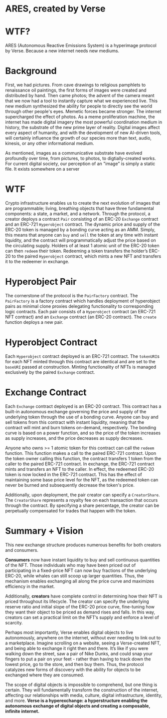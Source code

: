 # ARES, created by Verse

# WTF?

ARES (Autonomous Reactive Emissions System) is a hyperimage protocol by Verse. Because a new internet needs new mediums.

# Background
First, we had pictures. From cave drawings to religious pamphlets to renaissance oil paintings, the first forms of images were created and distributed by hand. Then came photos; the advent of the camera meant that we now had a tool to instantly capture what we experienced live. This new medium synthesized the ability for people to directly see the world through other people's eyes. Memetic forces became stronger. The internet supercharged the effect of photos. As a meme proliferation machine, the internet has made digital imagery the most powerful coordination medium in history, the substrate of the new prime layer of reality. Digital images affect every aspect of humanity, and with the development of new AI-driven tools, will certainly influence the growth of our species more than text, audio, kinesis, or any other informational medium.

As mentioned, images as a communicative substrate have evolved profoundly over time, from pictures, to photos, to digtially-created works. For current digital society, our perception of an "image" is simply a static file. It exists somewhere on a server

# WTF

Crypto infrastructure enables us to create the next evolution of images that are programmable; living, breathing objects that have three fundamental components: a state, a market, and a network. Through the protocol, a creator deploys a contract `Pair` consisting of an ERC-20 `Exchange` contract and an ERC-721 `Hyperobject` contract. The dynamic price and supply of the ERC-20 token is managed by a bonding curve acting as an AMM. Simply, this means that anyone can `buy` and `sell` the token at any time with instant liquidity, and the contract will programmatically adjust the price based on the circulating supply. Holders of at least 1 atomic unit of the ERC-20 token can then `redeem` their token. Redeeming a token transfers the holder’s ERC-20 to the paired `Hyperobject` contract, which mints a new NFT and transfers it to the redeemer in exchange.


# Hyperobject Pair

The cornerstone of the protocol is the `PairFactory` contract. The `PairFactory` is a factory contract which handles deployment of hyperobject pairs as minimal clone proxies delegating functionality to corresponding logic contracts. Each pair consists of a `Hyperobject` contract (an ERC-721 NFT contract) and an `Exchange` contract (an ERC-20 contract). The `create` function deploys a new pair.

# Hyperobject Contract

Each `Hyperobject` contract deployed is an ERC-721 contract. The `tokenURI`s for each NFT minted through this contract are identical and are set to the `baseURI` passed at construction. Minting functionality of NFTs is managed exclusively by the paired `Exchange` contract.

# Exchange Contract
Each `Exchange` contract deployed is an ERC-20 contract. This contract has a built-in autonomous exchange governing the price and supply of the underlying token through the use of a bonding curve. Anyone can buy and sell tokens from this contract with instant liquidity, meaning that the contract will mint and burn tokens on-demand, respectively. The bonding curve is based on a power function, and so the price of the token increases as supply increases, and the price decreases as supply decreases.

Anyone who owns >= 1 atomic token for this contract can call the `redeem` function. This function makes a call to the paired ERC-721 contract. Upon the token owner calling this function, the contract transfers 1 token from the caller to the paired ERC-721 contract. In exchange, the ERC-721 contract mints and transfers an NFT to the caller. In effect, the redeemed ERC-20 token is now locked in the ERC-721 contract. This has the effect of maintaining some base price level for the NFT, as the redeemed token can never be burned and subsequently decrease the token's price. 

Additionally, upon deployment, the pair creator can specify a `CreatorShare`. The `CreatorShare` represents a royalty fee on each transaction that occurs through the contract. By specifying a share percentage, the creator can be perpetually compensated for trades that happen with the token. 

# Summary + Vision
This new exchange structure produces numerous benefits for both creators and consumers.

**Consumers** now have instant liquidity to buy and sell continuous quantities of the NFT. Those individuals who may have been priced out of participating in a fixed-price NFT can now buy fractions of the underlying ERC-20, while whales can still scoop up larger quantities. Thus, the mechanism enables exchanging all along the price curve and maximizes efficiency in the market.

Additionally, **creators** have complete control in determining how their NFT is priced throughout its lifecycle. The creator can specify the underlying reserve ratio and initial slope of the ERC-20 price curve, fine-tuning how they want their object to be priced as demand rises and falls. In this way, creators can set a practical limit on the NFT’s supply and enforce a level of scarcity.

Perhaps most importantly, Verse enables digital objects to live autonomously, anywhere on the internet, without ever needing to link out to a marketplace. Imagine scrolling on a website, seeing a Verse-created NFT, and being able to exchange it right then and there. It’s like if you were walking down the street, saw a pair of Nike Dunks, and could snap your fingers to put a pair on your feet - rather than having to track down the lowest price, go to the store, and then buy them. Thus, the protocol catalyzes new forms of discovery with the ability for objects to be exchanged where they are consumed.

The scope of digital objects is impossible to comprehend, but one thing is certain. They will fundamentally transform the construction of the internet, affecting our relationships with media, culture, digital infrastructure, identity, and more. **Verse is a hyperexchange: a hyperstructure enabling the autonomous exchange of digital objects and creating a composable, infinite internet.**

